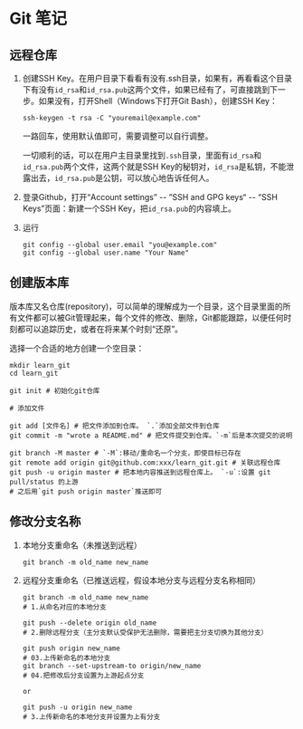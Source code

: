 # Git 笔记

## 远程仓库

1. 创建SSH Key。在用户目录下看看有没有.ssh目录，如果有，再看看这个目录下有没有`id_rsa`和`id_rsa.pub`这两个文件，如果已经有了，可直接跳到下一步。如果没有，打开Shell（Windows下打开Git Bash），创建SSH Key：

    ```ssh
    ssh-keygen -t rsa -C "youremail@example.com"
    ```

    一路回车，使用默认值即可，需要调整可以自行调整。

    一切顺利的话，可以在用户主目录里找到`.ssh`目录，里面有`id_rsa`和`id_rsa.pub`两个文件，这两个就是SSH Key的秘钥对，`id_rsa`是私钥，不能泄露出去，`id_rsa.pub`是公钥，可以放心地告诉任何人。

2. 登录Github，打开“Account settings” -- ”SSH and GPG keys“ -- “SSH Keys”页面：新建一个SSH Key，把`id_rsa.pub`的内容填上。

3. 运行

    ```git
    git config --global user.email "you@example.com"
    git config --global user.name "Your Name"
    ```

## 创建版本库

版本库又名仓库(repository)，可以简单的理解成为一个目录，这个目录里面的所有文件都可以被Git管理起来，每个文件的修改、删除，Git都能跟踪，以便任何时刻都可以追踪历史，或者在将来某个时刻“还原”。  

选择一个合适的地方创建一个空目录：

```git
mkdir learn_git
cd learn_git  

git init # 初始化git仓库  

# 添加文件  

git add [文件名] # 把文件添加到仓库。 `.`添加全部文件到仓库
git commit -m "wrote a README.md" # 把文件提交到仓库。`-m`后是本次提交的说明  

git branch -M master # `-M`:移动/重命名一个分支，即使目标已存在
git remote add origin git@github.com:xxx/learn_git.git # 关联远程仓库
git push -u origin master # 把本地内容推送到远程仓库上。 `-u`:设置 git pull/status 的上游
# 之后用`git push origin master`推送即可  
```

## 修改分支名称

1. 本地分支重命名（未推送到远程）

    ```git
    git branch -m old_name new_name
    ```

2. 远程分支重命名（已推送远程，假设本地分支与远程分支名称相同）

    ```git
    git branch -m old_name new_name
    # 1.从命名对应的本地分支

    git push --delete origin old_name
    # 2.删除远程分支（主分支默认受保护无法删除，需要把主分支切换为其他分支）

    git push origin new_name
    # 03.上传新命名的本地分支
    git branch --set-upstream-to origin/new_name
    # 04.把修改后分支设置为上游起点分支

    or

    git push -u origin new_name
    # 3.上传新命名的本地分支并设置为上有分支
    ```
